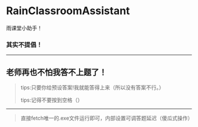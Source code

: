 # RainClassroomAssistant
雨课堂小助手！

### 其实不提倡！

---
老师再也不怕我答不上题了！
---
>tips:只要你给预设答案!我就能答得上来（所以没有答案不行。）
>
>tips:记得不要按到空格（）
---
>直接fetch唯一的.exe文件运行即可，内部设置可调答题延迟（傻瓜式操作）

